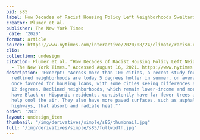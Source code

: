 ```yaml
---
pid: s85
label: How Decades of Racist Housing Policy Left Neighborhoods Sweltering
creator: Plumer et al.
publisher: The New York Times
_date: '2020'
format: article
source: https://www.nytimes.com/interactive/2020/08/24/climate/racism-redlining-cities-global-warming.html
clio:
collection: undesign
citation: Plumer et al. “How Decades of Racist Housing Policy Left Neighborhoods Sweltering
  - The New York Times.” Accessed August 16, 2021. https://www.nytimes.com/interactive/2020/08/24/climate/racism-redlining-cities-global-warming.html.
description: 'Excerpt: "Across more than 100 cities, a recent study found, formerly
  redlined neighborhoods are today 5 degrees hotter in summer, on average, than areas
  once favored for housing loans, with some cities seeing differences as large as
  12 degrees. Redlined neighborhoods, which remain lower-income and more likely to
  have Black or Hispanic residents, consistently have far fewer trees and parks that
  help cool the air. They also have more paved surfaces, such as asphalt lots or nearby
  highways, that absorb and radiate heat."'
order: '283'
layout: undesign_item
thumbnail: "/img/derivatives/simple/s85/thumbnail.jpg"
full: "/img/derivatives/simple/s85/fullwidth.jpg"
---
```

